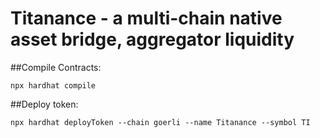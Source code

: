 # Titanance - a multi-chain native asset bridge, aggregator liquidity

##Compile Contracts:

```shell
npx hardhat compile
```

##Deploy token:

```shell
npx hardhat deployToken --chain goerli --name Titanance --symbol TI
```
